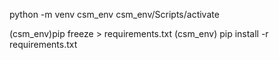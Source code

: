 python -m venv csm_env
csm_env/Scripts/activate

(csm_env)pip freeze > requirements.txt
(csm_env) pip install -r requirements.txt